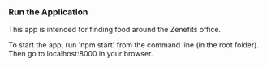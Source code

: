 ### Run the Application

This app is intended for finding food around the Zenefits office.

To start the app, run 'npm start' from the command line (in the root folder). Then go to localhost:8000 in your browser.